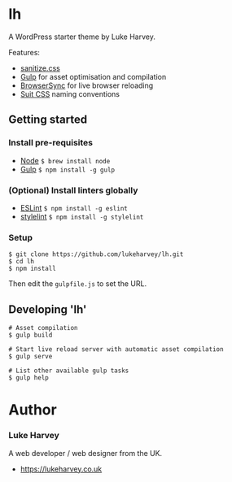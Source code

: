 lh
===

A WordPress starter theme by Luke Harvey.

Features:
- [sanitize.css](https://jonathantneal.github.io/sanitize.css/)
- [Gulp](http://gulpjs.com/) for asset optimisation and compilation
- [BrowserSync](http://www.browsersync.io/) for live browser reloading
- [Suit CSS](http://suitcss.github.io/) naming conventions

## Getting started

### Install pre-requisites

- [Node](http://nodejs.org/) `$ brew install node`
- [Gulp](http://gulpjs.com/) `$ npm install -g gulp`

### (Optional) Install linters globally
- [ESLint](http://eslint.org/) `$ npm install -g eslint`
- [stylelint](http://stylelint.io/) `$ npm install -g stylelint`

### Setup
```
$ git clone https://github.com/lukeharvey/lh.git
$ cd lh
$ npm install
```
Then edit the `gulpfile.js` to set the URL.

## Developing 'lh'
```
# Asset compilation
$ gulp build

# Start live reload server with automatic asset compilation
$ gulp serve

# List other available gulp tasks
$ gulp help
```

# Author

### Luke Harvey

A web developer / web designer from the UK.

- <https://lukeharvey.co.uk>
